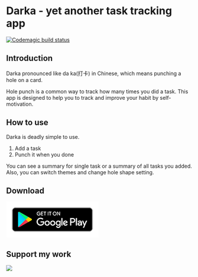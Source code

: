 # Darka - yet another task tracking app

[![Codemagic build status](https://api.codemagic.io/apps/5ccf97a9443815000aa21902/5ccf97a9443815000aa21901/status_badge.svg)](https://codemagic.io/apps/5ccf97a9443815000aa21902/5ccf97a9443815000aa21901/latest_build)

## Introduction

Darka pronounced like da ka(打卡) in Chinese, which means punching a hole on a card.

Hole punch is a common way to track how many times you did a task. This app is designed to help you to track and improve your habit by self-motivation.

## How to use

Darka is deadly simple to use. 
1. Add a task
2. Punch it when you done

You can see a summary for single task or a summary of all tasks you added. Also, you can switch themes and change hole shape setting.

## Download
[![Play Store Badge](/assets/badges/google-play-badge.png)](https://play.google.com/store/apps/details?id=club.swimmingbeaver.darka)

## Support my work
<a href="https://www.buymeacoffee.com/linusyoung" target="_blank"><img src="https://cdn.buymeacoffee.com/buttons/default-blue.png" width="150"></a>
